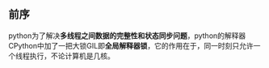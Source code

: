 ## 前序

python为了解决**多线程之间数据的完整性和状态同步问题**，python的解释器CPython中加了一把大锁GIL即**全局解释器锁**，它的作用在于，同一时刻只允许一个线程执行，不论计算机是几核。







